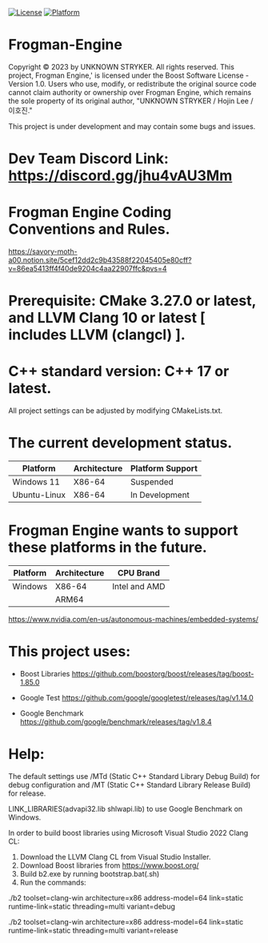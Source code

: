 [![License](https://img.shields.io/badge/License-boost-blue.svg)](LICENSE)
[![Platform](https://img.shields.io/badge/Platform-x86_64-white.svg)](PLATFORM)

# Frogman-Engine
Copyright © 2023 by UNKNOWN STRYKER. All rights reserved. 
This project, Frogman Engine,' is licensed under the Boost Software License - Version 1.0. 
Users who use, modify, or redistribute the original source code cannot claim authority or ownership over Frogman Engine, which remains the sole property of its original author, "UNKNOWN STRYKER / Hojin Lee / 이호진."

This project is under development and may contain some bugs and issues.

# Dev Team Discord Link: https://discord.gg/jhu4vAU3Mm

# Frogman Engine Coding Conventions and Rules.
https://savory-moth-a00.notion.site/5cef12dd2c9b43588f22045405e80cff?v=86ea5413ff4f40de9204c4aa22907ffc&pvs=4

# Prerequisite: CMake 3.27.0 or latest, and LLVM Clang 10 or latest [ includes LLVM (clangcl) ].

# C++ standard version: C++ 17 or latest.

All project settings can be adjusted by modifying CMakeLists.txt.

# The current development status.
| Platform     | Architecture  | Platform Support |
|--------------|---------------|------------------|
| Windows 11   | X86-64        | Suspended        |
| Ubuntu-Linux | X86-64        | In Development   |

# Frogman Engine wants to support these platforms in the future.
| Platform     | Architecture  |   CPU Brand   |
|--------------|---------------|---------------|
| Windows      | X86-64        | Intel and AMD |
|              | ARM64         |               |
https://www.nvidia.com/en-us/autonomous-machines/embedded-systems/

# This project uses:
- Boost Libraries
https://github.com/boostorg/boost/releases/tag/boost-1.85.0

- Google Test
https://github.com/google/googletest/releases/tag/v1.14.0

- Google Benchmark
https://github.com/google/benchmark/releases/tag/v1.8.4

# Help:
The default settings use /MTd (Static C++ Standard Library Debug Build) for debug configuration and /MT (Static C++ Standard Library Release Build) for release.

LINK_LIBRARIES(advapi32.lib shlwapi.lib) to use Google Benchmark on Windows.

In order to build boost libraries using Microsoft Visual Studio 2022 Clang CL:
1. Download the LLVM Clang CL from Visual Studio Installer.
2. Download Boost libraries from https://www.boost.org/
3. Build b2.exe by running bootstrap.bat(.sh)
4. Run the commands: 

./b2 toolset=clang-win architecture=x86 address-model=64 link=static runtime-link=static threading=multi variant=debug 

./b2 toolset=clang-win architecture=x86 address-model=64 link=static runtime-link=static threading=multi variant=release 